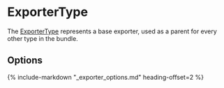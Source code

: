 # ExporterType

The [ExporterType](https://github.com/Kreyu/data-table-bundle/blob/main/src/Exporter/Type/ExporterType.php) represents a base exporter, 
used as a parent for every other type in the bundle.

## Options

{% include-markdown "_exporter_options.md" heading-offset=2 %}
